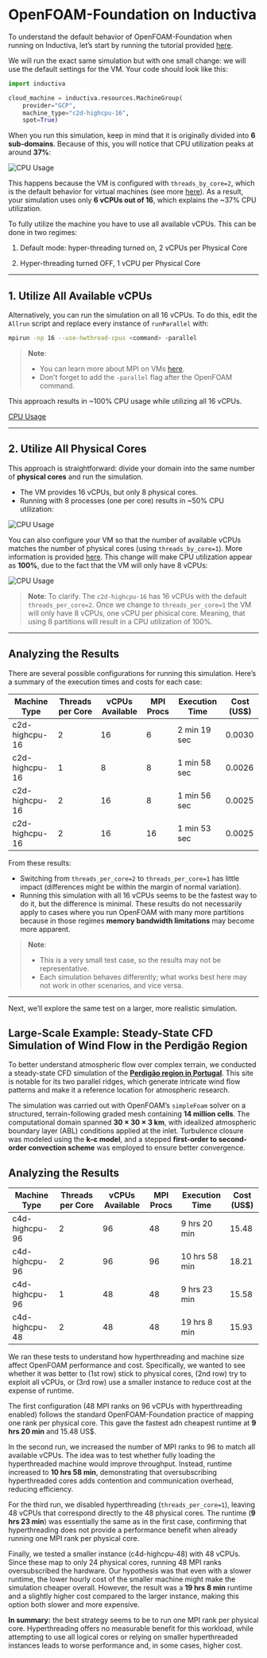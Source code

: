 # OpenFOAM-Foundation on Inductiva

To understand the default behavior of OpenFOAM-Foundation when running on Inductiva, let’s start by running the tutorial provided [here](../quick-start.md).

We will run the exact same simulation but with one small change: we will use the default settings for the VM. Your code should look like this:

```python
import inductiva

cloud_machine = inductiva.resources.MachineGroup(
    provider="GCP",
    machine_type="c2d-highcpu-16",
    spot=True)
```

When you run this simulation, keep in mind that it is originally divided into **6 sub-domains**. Because of this, you will notice that CPU utilization peaks at around **37%**:

![CPU Usage](../_static/foundation_6_vcpus.png)

This happens because the VM is configured with `threads_by_core=2`, which is the default behavior for virtual machines (see more [here](https://inductiva.ai/guides/how-it-works/machines/hyperthreading)). As a result, your simulation uses only **6 vCPUs out of 16**, which explains the ~37% CPU utilization.

To fully utilize the machine you have to use all available vCPUs. This can be done in two regimes:

1) Default mode: hyper-threading turned on, 2 vCPUs per Physical Core

2) Hyper-threading turned OFF, 1 vCPU per Physical Core

---

## 1. Utilize All Available vCPUs

Alternatively, you can run the simulation on all 16 vCPUs. To do this, edit the `Allrun` script and replace every instance of `runParallel` with:

```bash
mpirun -np 16 --use-hwthread-cpus <command> -parallel
```

>**Note**:
>
> * You can learn more about MPI on VMs [here](https://inductiva.ai/guides/how-it-works/machines/mpi-on-vms).
> * Don't forget to add the `-parallel` flag after the OpenFOAM command.

This approach results in ~100% CPU usage while utilizing all 16 vCPUs.

[CPU Usage](../_static/foundation_16_vcpus.png)

---


## 2. Utilize All Physical Cores

This approach is straightforward: divide your domain into the same number of **physical cores** and run the simulation.

* The VM provides 16 vCPUs, but only 8 physical cores.
* Running with 8 processes (one per core) results in ~50% CPU utilization:

![CPU Usage](../_static/quick-start/system_metrics_50_2tpc.png)

You can also configure your VM so that the number of available vCPUs matches the number of physical cores (using `threads_by_core=1`). More information is provided [here](https://inductiva.ai/guides/how-it-works/machines/hyperthreading).
This change will make CPU utilization appear as **100%**, due to the fact that the VM will only have 8 vCPUs:

![CPU Usage](../_static/quick-start/system_metrics_100.png)

> **Note**: To clarify. The `c2d-highcpu-16` has 16 vCPUs with the default `threads_per_core=2`. Once we change to `threads_per_core=1` the VM will only have 8 vCPUs, one vCPU per phisical core. Meaning, that using 8 partitions will result in a CPU utilization of 100%.

---

## Analyzing the Results

There are several possible configurations for running this simulation. Here’s a summary of the execution times and costs for each case:

| Machine Type   | Threads per Core | vCPUs Available| MPI Procs |Execution Time | Cost (US$) |
| -------------- | ---------------- | ---------------|---------- |-------------- | ---------- |
| c2d-highcpu-16 | 2                | 16             |  6        | 2 min 19 sec   | 0.0030     |
| c2d-highcpu-16 | 1                | 8              |  8        | 1 min 58 sec   | 0.0026     |
| c2d-highcpu-16 | 2                | 16             |  8        | 1 min 56 sec   | 0.0025     |
| c2d-highcpu-16 | 2                | 16             |  16       | 1 min 53 sec   | 0.0025     |

From these results:

* Switching from `threads_per_core=2` to `threads_per_core=1` has little impact (differences might be within the margin of normal variation).
* Running this simulation with all 16 vCPUs seems to be the fastest way to do it, but the difference is minimal. These results do not necessarily apply to cases where you run OpenFOAM with many more partitions because in those regimes **memory bandwidth limitations** may become more apparent.



> **Note**:
>
> * This is a very small test case, so the results may not be representative.
> * Each simulation behaves differently; what works best here may not work in other scenarios, and vice versa.

---

Next, we’ll explore the same test on a larger, more realistic simulation.


## Large-Scale Example: Steady-State CFD Simulation of Wind Flow in the Perdigão Region

To better understand atmospheric flow over complex terrain, we conducted a
steady-state CFD simulation of the [**Perdigão region in Portugal**](https://journals.ametsoc.org/view/journals/bams/100/5/bams-d-17-0227.1.xml). This site
is notable for its two parallel ridges, which generate intricate wind flow
patterns and make it a reference location for atmospheric research.

The simulation was carried out with OpenFOAM’s `simpleFoam` solver on a
structured, terrain-following graded mesh containing **14 million cells**. The
computational domain spanned **30 × 30 × 3 km**, with idealized atmospheric
boundary layer (ABL) conditions applied at the inlet. Turbulence closure was
modeled using the **k–ε model**, and a stepped
**first-order to second-order convection scheme** was employed to ensure better
convergence.

## Analyzing the Results

| Machine Type   | Threads per Core | vCPUs Available | MPI Procs | Execution Time | Cost (US$) |
| -------------- | ---------------- | --------------- | --------- | -------------- | ---------- |
| c4d-highcpu-96 | 2                | 96              | 48        | 9 hrs 20 min   | 15.48      |
| c4d-highcpu-96 | 2                | 96              | 96        | 10 hrs 58 min  | 18.21      |
| c4d-highcpu-96 | 1                | 48              | 48        | 9 hrs 23 min   | 15.58      |
| c4d-highcpu-48 | 2                | 48              | 48        | 19 hrs 8 min   | 15.93      |

We ran these tests to understand how hyperthreading and machine size affect OpenFOAM performance and cost. Specifically, we wanted to see whether it was better to (1st row) stick to physical cores, (2nd row) try to exploit all vCPUs, or (3rd row) use a smaller instance to reduce cost at the expense of runtime.

The first configuration (48 MPI ranks on 96 vCPUs with hyperthreading enabled) follows the standard OpenFOAM-Foundation practice of mapping one rank per physical core. This gave the fastest adn cheapest runtime at **9 hrs 20 min** and 15.48 US$.

In the second run, we increased the number of MPI ranks to 96 to match all available vCPUs. The idea was to test whether fully loading the hyperthreaded machine would improve throughput. Instead, runtime increased to **10 hrs 58 min**, demonstrating that oversubscribing hyperthreaded cores adds contention and communication overhead, reducing efficiency.

For the third run, we disabled hyperthreading (`threads_per_core=1`), leaving 48 vCPUs that correspond directly to the 48 physical cores. The runtime (**9 hrs 23 min**) was essentially the same as in the first case, confirming that hyperthreading does not provide a performance benefit when already running one MPI rank per physical core.

Finally, we tested a smaller instance (c4d-highcpu-48) with 48 vCPUs. Since these map to only 24 physical cores, running 48 MPI ranks oversubscribed the hardware. Our hypothesis was that even with a slower runtime, the lower hourly cost of the smaller machine might make the simulation cheaper overall. However, the result was a **19 hrs 8 min** runtime and a slightly higher cost compared to the larger instance, making this option both slower and more expensive.

**In summary:** the best strategy seems to be to run one MPI rank per physical core. Hyperthreading offers no measurable benefit for this workload, while attempting to use all logical cores or relying on smaller hyperthreaded instances leads to worse performance and, in some cases, higher cost.
